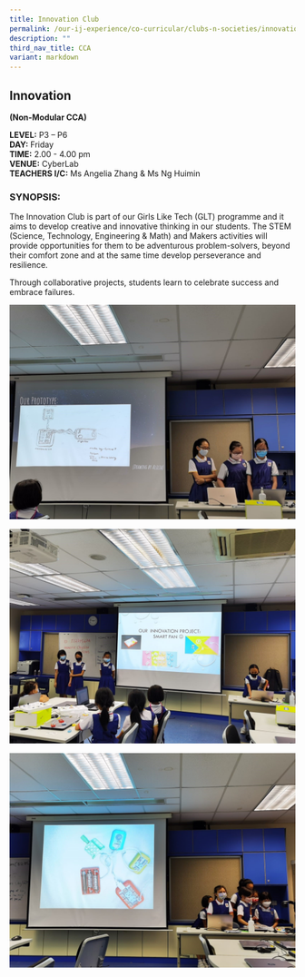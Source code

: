 ```yaml
---
title: Innovation Club
permalink: /our-ij-experience/co-curricular/clubs-n-societies/innovationclub/
description: ""
third_nav_title: CCA
variant: markdown
---
```

## Innovation

**(Non-Modular CCA)**

  

**LEVEL:**&nbsp;P3 – P6<br>
**DAY:**&nbsp;Friday<br>
**TIME:**&nbsp;2.00 - 4.00 pm<br>
**VENUE:**&nbsp;CyberLab<br>
**TEACHERS I/C:**&nbsp;Ms Angelia Zhang &amp; Ms Ng Huimin

### SYNOPSIS:

The Innovation Club is part of our Girls Like Tech (GLT) programme and it aims to develop creative and innovative thinking in our students. The STEM (Science, Technology, Engineering &amp; Math) and Makers activities will provide opportunities for them to be adventurous problem-solvers, beyond their comfort zone and at the same time develop perseverance and resilience.

Through collaborative projects, students learn to celebrate success and embrace failures.


![](/images/Co%20Curricular/Innovation_1.jpg)

![](/images/Co%20Curricular/Innovation_2.jpg)

![](/images/Co%20Curricular/Innovation_3.jpg)